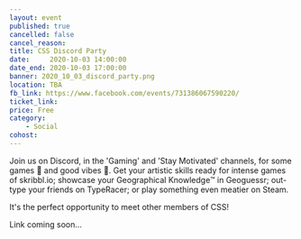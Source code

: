 ```yaml
---
layout: event
published: true
cancelled: false
cancel_reason:
title: CSS Discord Party
date:     2020-10-03 14:00:00
date_end: 2020-10-03 17:00:00
banner: 2020_10_03_discord_party.png
location: TBA
fb_link: https://www.facebook.com/events/731386067590220/
ticket_link: 
price: Free
category:
    - Social
cohost:
---
```


Join us on Discord, in the 'Gaming' and 'Stay Motivated' channels, for some games 🎲 and good vibes 🤙. Get your artistic skills ready for intense games of skribbl.io; showcase your Geographical Knowledge™️ in Geoguessr; out-type your friends on TypeRacer; or play something even meatier on Steam.

It's the perfect opportunity to meet other members of CSS!

Link coming soon...
